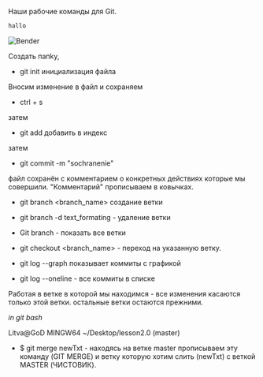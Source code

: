 Наши рабочие команды для Git.
````sh
hallo
``````
![Bender](bender.png)

Создать папkу, 
* git init   инициализация файла

Вносим изменение в файл и сохраняем
* ctrl + s

затем 

* git add <file> добавить в индекс

затем

* git commit -m "sochranenie"

файл сохранён с комментарием о конкретных действиях которые мы совершили. "Комментарий" прописываем в ковычках.


* git branch <branch_name> создание ветки


* git branch -d text_formating - удаление ветки

* Git branch - показать все ветки

* git checkout <branch_name>   -  переход на указанную ветку.

* git log --graph  показывает коммиты с графикой

* git log --oneline   -  все коммиты в списке




Работая в ветке в которой мы находимся - все изменения касаются только этой ветки. остальные ветки остаются прежними.

*in git bash*

Litva@GoD MINGW64 ~/Desktop/lesson2.0 (master)
* $ git merge newTxt    -    находясь на ветке master прописываем эту команду (GIT MERGE) и ветку которую хотим слить (newTxt) с веткой MASTER (ЧИСТОВИК).

